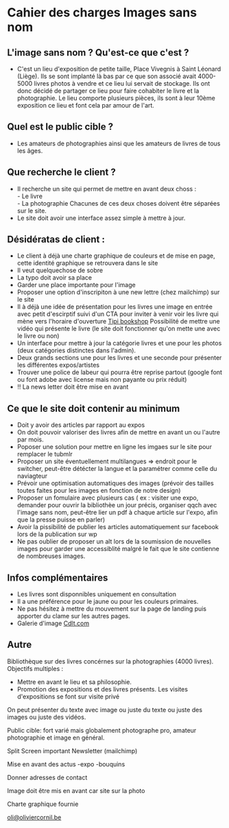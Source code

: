 # Cahier des charges Images sans nom

## L'image sans nom ? Qu'est-ce que c'est ?
* C'est un lieu d'exposition de petite taille, Place Vivegnis à Saint Léonard (Liège). Ils se sont implanté là bas par ce que son associé avait 4000-5000 livres photos à vendre et ce lieu lui servait de stockage. Ils ont donc décidé de partager ce lieu pour faire cohabiter le livre et la photographie.
Le lieu comporte plusieurs pièces, ils sont à leur 10ème exposition ce lieu et font cela par amour de l'art.

## Quel est le public cible ? 
* Les amateurs de photographies ainsi que les amateurs de livres de tous les âges.

## Que recherche le client ?
* Il recherche un site qui permet de mettre en avant deux choss : <br> - Le livre
<br> - La photographie
Chacunes de ces deux choses doivent être séparées sur le site.
* Le site doit avoir une interface assez simple à mettre à jour.

## Désidératas de client :
* Le client à déjà une charte graphique de couleurs et de mise en page, cette identité graphique se retrouvera dans le site
* Il veut quelquechose de sobre
* La typo doit avoir sa place
* Garder une place importante pour l'image
* Proposer une option d'inscripiton à une new lettre (chez mailchimp) sur le site
* Il à déjà une idée de présentation pour les livres une image en entrée avec petit d'escirptif suivi d'un CTA pour inviter à venir voir les livre qui mène vers l'horaire d'ouverture
[Tipi bookshop](https://tipi-bookshop.be/shop/dancing-with-a-cobra-by-alison-mccauley/) Possibilité de mettre une vidéo qui présente le livre (le site doit fonctionner qu'on mette une avec le livre ou non)
* Un interface pour mettre à jour la catégorie livres et une pour les photos (deux catégories distinctes dans l'admin).
* Deux grands sections une pour les livres et une seconde pour présenter les différentes expos/artistes
* Trouver une police de labeur qui pourra être reprise partout (google font ou font adobe avec license mais non payante ou prix réduit)
* !! La news letter doit être mise en avant

## Ce que le site doit contenir au minimum
* Doit y avoir des articles par rapport au expos
* On doit pouvoir valoriser des livres afin de mettre en avant un ou l'autre par mois.
* Poposer une solution pour mettre en ligne les imgaes sur le site pour remplacer le tubmlr
* Proposer un site éventuellement multilangues => endroit pour le switcher, peut-être détécter la langue et la paramétrer comme celle du naviagteur
* Prévoir une optimisation automatiques des images (prévoir des tailles toutes faites pour les images en fonction de notre design)
* Proposer un fomulaire avec plusieurs cas ( ex : visiter une expo, demander pour ouvrir la bibliothèe un jour précis, organiser qqch avec l'image sans nom, peut-être lier un pdf à chaque article sur l'expo, afin que la presse puisse en parler)
* Avoir la pissibilité de publier les articles automatiquement sur facebook lors de la publication sur wp
* Ne pas oublier de proposer un alt lors de la soumission de nouvelles images pour garder une accessiblité malgré le fait que le site contienne de nombreuses images.

## Infos complémentaires 
* Les livres sont disponnibles uniquement en consultation
* Il a une préférence pour le jaune ou pour les couleurs primaires.
* Ne pas hésitez à mettre du mouvement sur la page de landing puis apporter du clame sur les autres pages.
* Galerie d'image [Cdlt.com](http://c-d-l-t.com/home/)



## Autre

Bibliothèque sur des livres concérnes sur la photographies (4000 livres).
Objectifs multiples : 
* Mettre en avant le lieu et sa philosophie.
* Promotion des expositions et des livres présents.
Les visites d'expositions se font sur visite privé

On peut présenter du texte avec image ou juste du texte ou juste des images ou juste des vidéos.

Public cible: fort varié mais globalement photographe pro, amateur photographie et image en général.

Split Screen important 
Newsletter (mailchimp)

Mise en avant des actus
-expo
-bouquins

Donner adresses de contact

Image doit être mis en avant car site sur la photo

Charte graphique fournie

oli@oliviercornil.be

